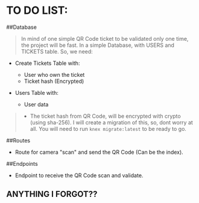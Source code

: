 # TO DO LIST:


##Database

> In mind of one simple QR Code ticket to be validated only one time, the project
will be fast. In a simple Database, with USERS and TICKETS table. So, we need:

- Create Tickets Table with:
  - User who own the ticket
  - Ticket hash (Encrypted)

- Users Table with:
  - User data

> * The ticket hash from QR Code, will be encrypted with crypto (using sha-256).
> I will create a migration of this, so, dont worry at all.
> You will need to run `knex migrate:latest` to be ready to go.

##Routes
- Route for camera "scan" and send the QR Code (Can be the index).

##Endpoints
- Endpoint to receive the QR Code scan and validate.

## ANYTHING I FORGOT??